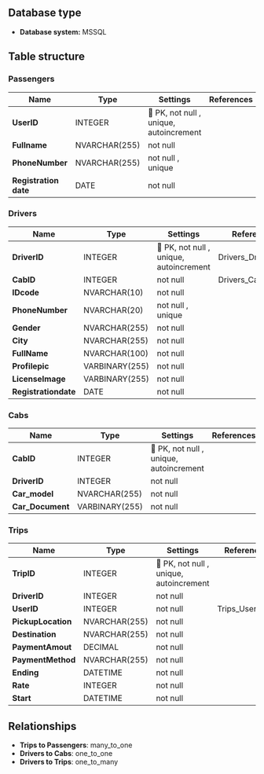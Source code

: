 ## Database type

- **Database system:** MSSQL
## Table structure

### Passengers

| Name        | Type          | Settings                      | References                    | Note                           |
|-------------|---------------|-------------------------------|-------------------------------|--------------------------------|
| **UserID** | INTEGER | 🔑 PK, not null , unique, autoincrement |  | |
| **Fullname** | NVARCHAR(255) | not null  |  | |
| **PhoneNumber** | NVARCHAR(255) | not null , unique |  | |
| **Registration date** | DATE | not null  |  | | 


### Drivers

| Name        | Type          | Settings                      | References                    | Note                           |
|-------------|---------------|-------------------------------|-------------------------------|--------------------------------|
| **DriverID** | INTEGER | 🔑 PK, not null , unique, autoincrement | Drivers_DriverID_fk | |
| **CabID** | INTEGER | not null  | Drivers_CabID_fk | |
| **IDcode** | NVARCHAR(10) | not null  |  | |
| **PhoneNumber** | NVARCHAR(20) | not null , unique |  | |
| **Gender** | NVARCHAR(255) | not null  |  | |
| **City** | NVARCHAR(255) | not null  |  | |
| **FullName** | NVARCHAR(100) | not null  |  | |
| **Profilepic** | VARBINARY(255) | not null  |  | |
| **LicenseImage** | VARBINARY(255) | not null  |  | |
| **Registrationdate** | DATE | not null  |  | | 


### Cabs

| Name        | Type          | Settings                      | References                    | Note                           |
|-------------|---------------|-------------------------------|-------------------------------|--------------------------------|
| **CabID** | INTEGER | 🔑 PK, not null , unique, autoincrement |  | |
| **DriverID** | INTEGER | not null  |  | |
| **Car_model** | NVARCHAR(255) | not null  |  | |
| **Car_Document** | VARBINARY(255) | not null  |  | | 


### Trips

| Name        | Type          | Settings                      | References                    | Note                           |
|-------------|---------------|-------------------------------|-------------------------------|--------------------------------|
| **TripID** | INTEGER | 🔑 PK, not null , unique, autoincrement |  | |
| **DriverID** | INTEGER | not null  |  | |
| **UserID** | INTEGER | not null  | Trips_UserID_fk | |
| **PickupLocation** | NVARCHAR(255) | not null  |  | |
| **Destination** | NVARCHAR(255) | not null  |  | |
| **PaymentAmout** | DECIMAL | not null  |  | |
| **PaymentMethod** | NVARCHAR(255) | not null  |  | |
| **Ending** | DATETIME | not null  |  | |
| **Rate** | INTEGER | not null  |  | |
| **Start** | DATETIME | not null  |  | | 


## Relationships

- **Trips to Passengers**: many_to_one
- **Drivers to Cabs**: one_to_one
- **Drivers to Trips**: one_to_many


		
